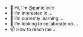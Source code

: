 - 👋 Hi, I’m @panteliccc
- 👀 I’m interested in ...
- 🌱 I’m currently learning ...
- 💞️ I’m looking to collaborate on ...
- 📫 How to reach me ...

<!---
panteliccc/panteliccc is a ✨ special ✨ repository because its `README.md` (this file) appears on your GitHub profile.
You can click the Preview link to take a look at your changes.
--->
